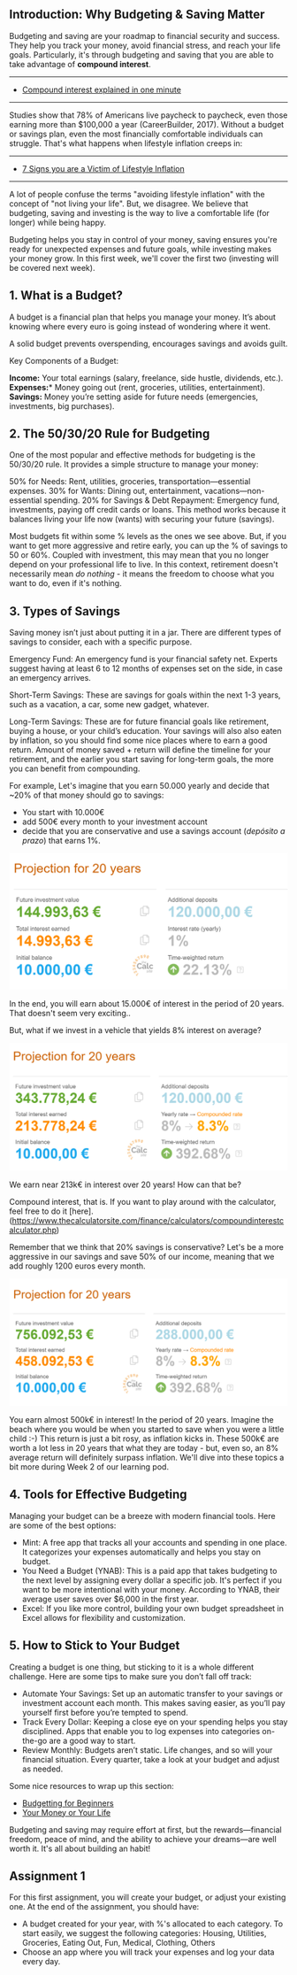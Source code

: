 ## Introduction: Why Budgeting & Saving Matter

Budgeting and saving are your roadmap to financial security and success. They help you track your money, avoid financial stress, and reach your life goals. Particularly, it's through budgeting and saving that you are able to take advantage of **compound interest**.

--------------------------------------------------
- [Compound interest explained in one minute](https://www.youtube.com/watch?v=jTW777ENc3cCompound)

--------------------------------------------------

Studies show that 78% of Americans live paycheck to paycheck, even those earning more than $100,000 a year (CareerBuilder, 2017). Without a budget or savings plan, even the most financially comfortable individuals can struggle. That's what happens when lifestyle inflation creeps in:

--------------------------------------------------
- [7 Signs you are a Victim of Lifestyle Inflation](https://youtube.com/watch?v=gqlUyzYREZc)

--------------------------------------------------

A lot of people confuse the terms "avoiding lifestyle inflation" with the concept of "not living your life". But, we disagree. We believe that budgeting, saving and investing is the way to live a comfortable life (for longer) while being happy.

Budgeting helps you stay in control of your money, saving ensures you're ready for unexpected expenses and future goals, while investing makes your money grow. In this first week, we'll cover the first two (investing will be covered next week).

## 1. What is a Budget?
A budget is a financial plan that helps you manage your money. It’s about knowing where every euro is going instead of wondering where it went.

A solid budget prevents overspending,  encourages savings and avoids guilt.

Key Components of a Budget:

**Income:** Your total earnings (salary, freelance, side hustle, dividends, etc.).
**Expenses:*** Money going out (rent, groceries, utilities, entertainment).
**Savings:** Money you’re setting aside for future needs (emergencies, investments, big purchases).

## 2. The 50/30/20 Rule for Budgeting

One of the most popular and effective methods for budgeting is the 50/30/20 rule. It provides a simple structure to manage your money:

50% for Needs: Rent, utilities, groceries, transportation—essential expenses.
30% for Wants: Dining out, entertainment, vacations—non-essential spending.
20% for Savings & Debt Repayment: Emergency fund, investments, paying off credit cards or loans.
This method works because it balances living your life now (wants) with securing your future (savings).

Most budgets fit within some % levels as the ones we see above. But, if you want to get more aggressive and retire early, you can up the % of savings to 50 or 60%. Coupled with investment, this may mean that you no longer depend on your professional life to live. In this context, retirement doesn't necessarily mean *do nothing* - it means the freedom to choose what you want to do, even if it's nothing.

## 3. Types of Savings

Saving money isn’t just about putting it in a jar. There are different types of savings to consider, each with a specific purpose.

Emergency Fund: An emergency fund is your financial safety net. Experts suggest having at least 6 to 12 months of expenses set on the side, in case an emergency arrives. 

Short-Term Savings: These are savings for goals within the next 1-3 years, such as a vacation, a car, some new gadget, whatever.

Long-Term Savings: These are for future financial goals like retirement, buying a house, or your child’s education. Your savings will also also eaten by inflation, so you should find some nice places where to earn a good return. Amount of money saved + return will define the timeline for your retirement, and the earlier you start saving for long-term goals, the more you can benefit from compounding.

For example, Let's imagine that you earn 50.000 yearly and decide that ~20% of that money should go to savings:

- You start with 10.000€
- add 500€ every month to your investment account
- decide that you are conservative and use a savings account (*depósito a prazo*) that earns 1%.

![alt text](scenario1.png)

In the end, you will earn about 15.000€ of interest in the period of 20 years. That doesn't seem very exciting..

But, what if we invest in a vehicle that yields 8% interest on average? 

![alt text](scenario2.png)

We earn near 213k€ in interest over 20 years! How can that be? 

Compound interest, that is. If you want to play around with the calculator, feel free to do it [here].(https://www.thecalculatorsite.com/finance/calculators/compoundinterestcalculator.php)

Remember that we think that 20% savings is conservative? Let's be a more aggressive in our savings and save 50% of our income, meaning that we add roughly 1200 euros every month.

![alt text](scenario3.png)

You earn almost 500k€ in interest! In the period of 20 years. Imagine the beach where you would be when you started to save when you were a little child :-) 
This return is just a bit rosy, as inflation kicks in. These 500k€ are worth a lot less in 20 years that what they are today - but, even so, an 8% average return will definitely surpass inflation. We'll dive into these topics a bit more during Week 2 of our learning pod.


## 4. Tools for Effective Budgeting

Managing your budget can be a breeze with modern financial tools. Here are some of the best options:

- Mint: A free app that tracks all your accounts and spending in one place. It categorizes your expenses automatically and helps you stay on budget.
- You Need a Budget (YNAB): This is a paid app that takes budgeting to the next level by assigning every dollar a specific job. It's perfect if you want to be more intentional with your money. According to YNAB, their average user saves over $6,000 in the first year.
- Excel: If you like more control, building your own budget spreadsheet in Excel allows for flexibility and customization.

## 5. How to Stick to Your Budget

Creating a budget is one thing, but sticking to it is a whole different challenge. Here are some tips to make sure you don’t fall off track:

- Automate Your Savings: Set up an automatic transfer to your savings or investment account each month. This makes saving easier, as you’ll pay yourself first before you’re tempted to spend.
- Track Every Dollar: Keeping a close eye on your spending helps you stay disciplined. Apps that enable you to log expenses into categories on-the-go are a good way to start.
- Review Monthly: Budgets aren’t static. Life changes, and so will your financial situation. Every quarter, take a look at your budget and adjust as needed.


Some nice resources to wrap up this section: 
- [Budgetting for Beginners](https://www.youtube.com/watch?v=_JBxP_oz2kQ)
- [Your Money or Your Life](https://www.youtube.com/watch?v=rVL5yr45OmI)

Budgeting and saving may require effort at first, but the rewards—financial freedom, peace of mind, and the ability to achieve your dreams—are well worth it. It's all about building an habit!

## Assignment 1

For this first assignment, you will create your budget, or adjust your existing one. At the end of the assignment, you should have: 
- A budget created for your year, with %'s allocated to each category. To start easily, we suggest the following categories: Housing, Utilities, Groceries, Eating Out, Fun, Medical, Clothing, Others
- Choose an app where you will track your expenses and log your data every day. 

